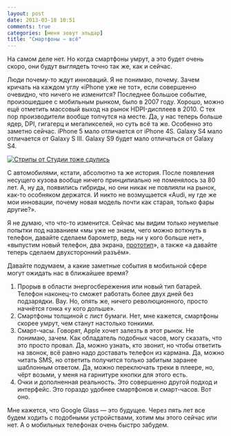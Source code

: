 ```yaml
---
layout: post
date: 2013-03-18 10:51
comments: true
categories: [меня зовут эльдар]
title: "Смартфоны — всё"
---
```


На самом деле нет. Но когда смартфоны умрут, а это будет очень скоро, они будут выглядеть точно так же, как и сейчас.

Люди почему-то ждут инноваций. Я не понимаю, почему. Зачем кричать на каждом углу «iPhone уже не тот», если совершенно очевидно, что ничего не изменится? Последнее большое событие, произошедшее с мобильным рынком, было в 2007 году. Хорошо, можно ещё отметить массовый выход на рынок HDPI-дисплеев в 2010. С тех пор производители вообще топчутся на месте. Да, у нас теперь больше ядер, DPI, гигагерц и мегапикселей, но суть всё та же. Особенно это заметно сейчас. iPhone 5 мало отличается от iPhone 4S. Galaxy S4 мало отличается от Galaxy S III. Galaxy S9 будет мало отличаться от Galaxy S4.

[![Стрипы от Студии тоже сдулись](/images/posts/2013-03-18-smartphones/C8B9DCC7-F0A4-4B5B-840A-AA12506A9FB5.jpg)](http://www.artlebedev.ru/strip/2012/01/09/)

<!-- more -->

С автомобилями, кстати, абсолютно та же история. После появления несущего кузова вообще ничего принципиально не поменялось за 80 лет. А, ну да, появились гибриды, но они никак не повлияли на рынок, как-то особняком держатся. И никто не возмущается «Audi, ну где же мои инновации, почему новая модель почти как старая, только фары другие?».

Я не думаю, что что-то изменится. Сейчас мы видим только неумелые попытки под названием «мы уже не знаем, чего можно воткнуть в телефон, давайте сделаем барометр, ведь ни у кого больше нет», «выпустим новый телефон, два экрана, [прототип](http://habrahabr.ru/post/104122/)», а также «а давайте теперь сделаем двухсторонний разъём».

Давайте подумаем, а какие заметные события в мобильной сфере могут ожидать нас в ближайшее время?

1. Прорыв в области энергосбережения или новый тип батарей. Телефон наконец-то сможет работать более двух дней без подзарядки. Вау. Но, опять же, ничего революционного, просто начнётся гонка «у кого дольше».
2. Смартфоны толщиной с лист бумаги. Нет, мне кажется, смартфоны скорее умрут, чем станут настолько тонкими.
3. Смарт-часы. Говорят, Apple хочет залезть в этот рынок. Не понимаю, зачем. Как обладатель подобных часов, могу сказать, что это просто провал. Да, можно узнать, кто звонит, но чтобы ответить на звонок, всё равно надо доставать телефон из кармана. Да, можно читать SMS, но ответить получится только забитым заранее шаблонным ответом. Да, можно переключать треки в плеере, но, чёрт возьми, у меня на гарнитуре кнопки для этого есть.
4. Очки и дополненная реальность. Это совершенно другой подход и интерфейс. Это гораздо удобнее смартфонов и смарт-часов. Вот оно.

Мне кажется, что Google Glass — это будущее. Через пять лет все будем ходить с подобными устройствами, хотим мы этого сейчас или нет. А о мобильных телефонах очень быстро забудем.